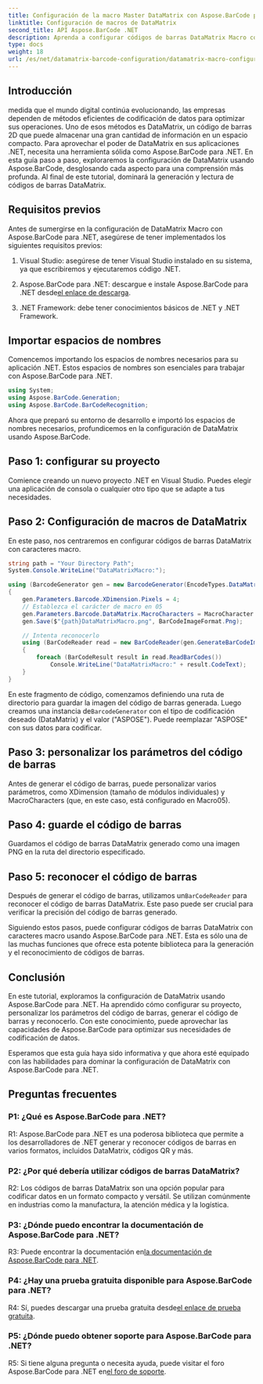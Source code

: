 ```yaml
---
title: Configuración de la macro Master DataMatrix con Aspose.BarCode para .NET
linktitle: Configuración de macros de DataMatrix
second_title: API Aspose.BarCode .NET
description: Aprenda a configurar códigos de barras DataMatrix Macro con Aspose.BarCode para .NET. Genere, personalice y reconozca códigos de barras DataMatrix en sus aplicaciones .NET.
type: docs
weight: 18
url: /es/net/datamatrix-barcode-configuration/datamatrix-macro-configuration/
---
```

## Introducción

medida que el mundo digital continúa evolucionando, las empresas dependen de métodos eficientes de codificación de datos para optimizar sus operaciones. Uno de esos métodos es DataMatrix, un código de barras 2D que puede almacenar una gran cantidad de información en un espacio compacto. Para aprovechar el poder de DataMatrix en sus aplicaciones .NET, necesita una herramienta sólida como Aspose.BarCode para .NET. En esta guía paso a paso, exploraremos la configuración de DataMatrix usando Aspose.BarCode, desglosando cada aspecto para una comprensión más profunda. Al final de este tutorial, dominará la generación y lectura de códigos de barras DataMatrix.

## Requisitos previos

Antes de sumergirse en la configuración de DataMatrix Macro con Aspose.BarCode para .NET, asegúrese de tener implementados los siguientes requisitos previos:

1. Visual Studio: asegúrese de tener Visual Studio instalado en su sistema, ya que escribiremos y ejecutaremos código .NET.

2.  Aspose.BarCode para .NET: descargue e instale Aspose.BarCode para .NET desde[el enlace de descarga](https://releases.aspose.com/barcode/net/).

3. .NET Framework: debe tener conocimientos básicos de .NET y .NET Framework.

## Importar espacios de nombres

Comencemos importando los espacios de nombres necesarios para su aplicación .NET. Estos espacios de nombres son esenciales para trabajar con Aspose.BarCode para .NET.

```csharp
using System;
using Aspose.BarCode.Generation;
using Aspose.BarCode.BarCodeRecognition;
```

Ahora que preparó su entorno de desarrollo e importó los espacios de nombres necesarios, profundicemos en la configuración de DataMatrix usando Aspose.BarCode.

## Paso 1: configurar su proyecto

Comience creando un nuevo proyecto .NET en Visual Studio. Puedes elegir una aplicación de consola o cualquier otro tipo que se adapte a tus necesidades.

## Paso 2: Configuración de macros de DataMatrix

En este paso, nos centraremos en configurar códigos de barras DataMatrix con caracteres macro.

```csharp
string path = "Your Directory Path";
System.Console.WriteLine("DataMatrixMacro:");

using (BarcodeGenerator gen = new BarcodeGenerator(EncodeTypes.DataMatrix, "ASPOSE"))
{
    gen.Parameters.Barcode.XDimension.Pixels = 4;
    // Establezca el carácter de macro en 05
    gen.Parameters.Barcode.DataMatrix.MacroCharacters = MacroCharacter.Macro05;
    gen.Save($"{path}DataMatrixMacro.png", BarCodeImageFormat.Png);

    // Intenta reconocerlo
    using (BarCodeReader read = new BarCodeReader(gen.GenerateBarCodeImage(), DecodeType.DataMatrix))
    {
        foreach (BarCodeResult result in read.ReadBarCodes())
            Console.WriteLine("DataMatrixMacro:" + result.CodeText);
    }
}
```

 En este fragmento de código, comenzamos definiendo una ruta de directorio para guardar la imagen del código de barras generada. Luego creamos una instancia de`BarcodeGenerator` con el tipo de codificación deseado (DataMatrix) y el valor ("ASPOSE"). Puede reemplazar "ASPOSE" con sus datos para codificar.

## Paso 3: personalizar los parámetros del código de barras

Antes de generar el código de barras, puede personalizar varios parámetros, como XDimension (tamaño de módulos individuales) y MacroCharacters (que, en este caso, está configurado en Macro05).

## Paso 4: guarde el código de barras

Guardamos el código de barras DataMatrix generado como una imagen PNG en la ruta del directorio especificado.

## Paso 5: reconocer el código de barras

 Después de generar el código de barras, utilizamos un`BarCodeReader` para reconocer el código de barras DataMatrix. Este paso puede ser crucial para verificar la precisión del código de barras generado.

Siguiendo estos pasos, puede configurar códigos de barras DataMatrix con caracteres macro usando Aspose.BarCode para .NET. Esta es sólo una de las muchas funciones que ofrece esta potente biblioteca para la generación y el reconocimiento de códigos de barras.

## Conclusión

En este tutorial, exploramos la configuración de DataMatrix usando Aspose.BarCode para .NET. Ha aprendido cómo configurar su proyecto, personalizar los parámetros del código de barras, generar el código de barras y reconocerlo. Con este conocimiento, puede aprovechar las capacidades de Aspose.BarCode para optimizar sus necesidades de codificación de datos.

Esperamos que esta guía haya sido informativa y que ahora esté equipado con las habilidades para dominar la configuración de DataMatrix con Aspose.BarCode para .NET.

## Preguntas frecuentes

### P1: ¿Qué es Aspose.BarCode para .NET?

R1: Aspose.BarCode para .NET es una poderosa biblioteca que permite a los desarrolladores de .NET generar y reconocer códigos de barras en varios formatos, incluidos DataMatrix, códigos QR y más.

### P2: ¿Por qué debería utilizar códigos de barras DataMatrix?

R2: Los códigos de barras DataMatrix son una opción popular para codificar datos en un formato compacto y versátil. Se utilizan comúnmente en industrias como la manufactura, la atención médica y la logística.

### P3: ¿Dónde puedo encontrar la documentación de Aspose.BarCode para .NET?

 R3: Puede encontrar la documentación en[la documentación de Aspose.BarCode para .NET](https://reference.aspose.com/barcode/net/).

### P4: ¿Hay una prueba gratuita disponible para Aspose.BarCode para .NET?

 R4: Sí, puedes descargar una prueba gratuita desde[el enlace de prueba gratuita](https://releases.aspose.com/).

### P5: ¿Dónde puedo obtener soporte para Aspose.BarCode para .NET?

 R5: Si tiene alguna pregunta o necesita ayuda, puede visitar el foro Aspose.BarCode para .NET en[el foro de soporte](https://forum.aspose.com/c/barcode/13).
